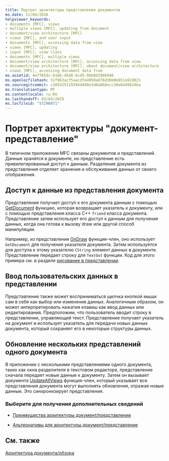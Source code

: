 ```yaml
---
title: Портрет архитектуры представления документов
ms.date: 11/04/2016
helpviewer_keywords:
- documents [MFC], views
- multiple views [MFC], updating from document
- document/view architecture [MFC]
- views [MFC], and user input
- documents [MFC], accessing data from view
- views [MFC], updating
- input [MFC], view class
- documents [MFC], multiple views
- document/view architecture [MFC], accessing data from view
- document/view architecture [MFC], about document/view architecture
- views [MFC], accessing document data from
ms.assetid: 4e7f65dc-b166-45d8-bcd5-9bb0d399b946
ms.openlocfilehash: 51f963acf5aacdfe4050a076d3bb0e651a92d021
ms.sourcegitcommit: c3093251193944840e3d0a068ecc30e6449624ba
ms.translationtype: MT
ms.contentlocale: ru-RU
ms.lasthandoff: 03/04/2019
ms.locfileid: "57298871"
---
```

# <a name="a-portrait-of-the-documentview-architecture"></a>Портрет архитектуры "документ-представление"

В типичном приложении MFC связаны документов и представлений. Данные хранятся в документе, но представление есть привилегированный доступ к данным. Разделение документа из представления отделяет хранения и обслуживания данных от своего отображения.

## <a name="gaining-access-to-document-data-from-the-view"></a>Доступ к данные из представления документа

Представления получает доступ к его документа данным с помощью [GetDocument](../mfc/reference/cview-class.md#getdocument) функцию, которая возвращает указатель к документу, или с помощью представления класса C++ `friend` класса документа. Представление затем использует его доступ к данным для получения данных, когда она готова к вызову draw или другой способ манипуляции.

Например, из представления [OnDraw](../mfc/reference/cview-class.md#ondraw) функция-член, оно использует `GetDocument` для получения указателя документа. Затем используется для доступа к этому указателю `CString` элемент данных в документе. Представление передает строку для `TextOut` функции. Код для этого примера см. в разделе [рисование в представлении](../mfc/drawing-in-a-view.md).

## <a name="user-input-to-the-view"></a>Ввод пользовательских данных в представлении

Представление также может восприниматься щелчка кнопкой мыши сам в себя как выбор или изменение данных. Аналогичным образом, он может интерпретировать нажатия клавиш как ввод данных или редактирования. Предположим, что пользователь вводит строку в представлении, управляющий текст. Представление получает указатель на документ и использует указатель для передачи новых данных документа, который сохраняет его в некоторые структуры данных.

## <a name="updating-multiple-views-of-the-same-document"></a>Обновление нескольких представлений одного документа

В приложении с несколькими представлениями одного документа, таких как окна разделителя в текстовом редакторе, представление сначала передает новые данные к документу. Затем он вызывает документа [UpdateAllViews](../mfc/reference/cdocument-class.md#updateallviews) функция-член, который указывает все представления документа могут выполнять обновления, отражая новые данные. Это синхронизирует представления.

### <a name="what-do-you-want-to-know-more-about"></a>Выберите для получения дополнительных сведений

- [Преимущества архитектуры документ/представление](../mfc/advantages-of-the-document-view-architecture.md)

- [Альтернативы для архитектуры документ/представление](../mfc/alternatives-to-the-document-view-architecture.md)

## <a name="see-also"></a>См. также

[Архитектура документа/обзора](../mfc/document-view-architecture.md)
